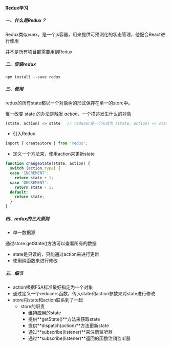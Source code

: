 #### Redux学习

##### 一、什么是Redux？

Redux类似vuex，是一个js容器，用来提供可预测化的状态管理，他配合React进行使用

并不是所有项目都需要用到Redux

##### 二、安装redux

```shell
npm install --save redux
```

##### 三、使用

redux的所有state都以一个对象树的形式保存在单一的store中。

惟一改变 state 的办法是触发 *action*，一个描述发生什么的对象

```jsx
(state, action) => state   // reducer是一个形式为 (state, action) => state 的纯函数。
```

- 引入Redux

```jsx
inport { createStore } from 'redux';
```

- 定义一个方法来，使用action来更新state

```jsx
function changeState(state, action) {
  switch (action.type) {
  case 'INCREMENT':
    return state + 1;
  case 'DECREMENT':
    return state - 1;
  default:
    return state;
  }
}
```



##### 四、redux的三大原则

- 单一数据源

通过store.getState()方法可以查看所有的数据

- state是只读的，只能通过action来进行更新
- 使用纯函数来进行修改



##### 五、细节

- action根据FSA标准最好指定为一个对象
- 通过定义一个reducers函数，传入state和action参数来对state进行修改
- store将state和action联系到了一起
  - store的职责
    - 维持应用的state
    - 提供**getState()**方法来获取state
    - 提供**dispatch(action)**方法更新state
    - 通过**subscribe(listener)**来注册监听器
    - 通过**subscribe(listener)**返回的函数注销监听器

